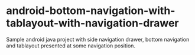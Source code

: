 # android-bottom-navigation-with-tablayout-with-navigation-drawer
Sample android java project with side navigation drawer, bottom navigation and tablayout presented at some navigation position.
